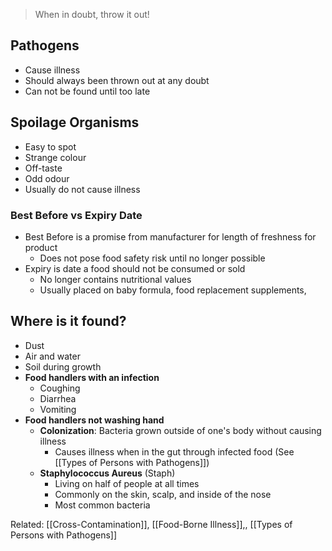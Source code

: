 > When in doubt, throw it out!

## Pathogens

* Cause illness
* Should always been thrown out at any doubt
* Can not be found until too late

## Spoilage Organisms

* Easy to spot
* Strange colour
* Off-taste
* Odd odour
* Usually do not cause illness

### Best Before vs Expiry Date

* Best Before is a promise from manufacturer for length of freshness for product
	* Does not pose food safety risk until no longer possible
* Expiry is date a food should not be consumed or sold
	* No longer contains nutritional values
	* Usually placed on baby formula, food replacement supplements, 

## Where is it found?

* Dust
* Air and water
* Soil during growth
* **Food handlers with an infection**
	* Coughing
	* Diarrhea
	* Vomiting
* **Food handlers not washing hand**
	* **Colonization**: Bacteria grown outside of one's body without causing illness
		* Causes illness when in the gut through infected food (See [[Types of Persons with Pathogens]])
	* **Staphylococcus Aureus** (Staph)
		* Living on half of people at all times
		* Commonly on the skin, scalp, and inside of the nose
		* Most common bacteria

Related: [[Cross-Contamination]], [[Food-Borne Illness]],, [[Types of Persons with Pathogens]]